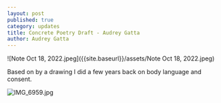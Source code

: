 ```yaml
---
layout: post
published: true
category: updates
title: Concrete Poetry Draft - Audrey Gatta
author: Audrey Gatta
---
```

![Note Oct 18, 2022.jpeg]({{site.baseurl}}/assets/Note Oct 18, 2022.jpeg)

Based on by a drawing I did a few years back on body language and consent. 

![IMG_6959.jpg]({{site.baseurl}}/assets/IMG_6959.jpg)

